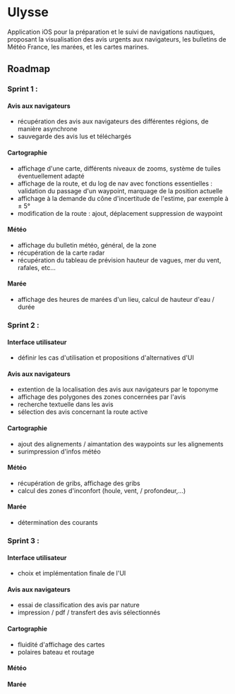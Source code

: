 # Ulysse

Application iOS pour la préparation et le suivi de navigations nautiques, proposant la visualisation des avis urgents aux navigateurs, les bulletins de Météo France, les marées, et les cartes marines.

## Roadmap

### Sprint 1 :
#### Avis aux navigateurs
- récupération des avis aux navigateurs des différentes régions, de manière asynchrone
- sauvegarde des avis lus et téléchargés
#### Cartographie
- affichage d'une carte, différents niveaux de zooms, système de tuiles éventuellement adapté
- affichage de la route, et du log de nav avec fonctions essentielles : validation du passage d'un waypoint, marquage de la position actuelle
- affichage à la demande du cône d'incertitude de l'estime, par exemple à ± 5°
- modification de la route : ajout, déplacement suppression de waypoint
#### Météo
- affichage du bulletin météo, général, de la zone
- récupération de la carte radar
- récupération du tableau de prévision hauteur de vagues, mer du vent, rafales, etc...
#### Marée
- affichage des heures de marées d'un lieu, calcul de hauteur d'eau / durée

### Sprint 2 : 
#### Interface utilisateur
- définir les cas d'utilisation et propositions d'alternatives d'UI
#### Avis aux navigateurs
- extention de la localisation des avis aux navigateurs par le toponyme
- affichage des polygones des zones concernées par l'avis
- recherche textuelle dans les avis
- sélection des avis concernant la route active
#### Cartographie
- ajout des alignements / aimantation des waypoints sur les alignements
- surimpression d'infos météo
#### Météo
- récupération de gribs, affichage des gribs
- calcul des zones d'inconfort (houle, vent, / profondeur,...)
#### Marée
- détermination des courants

### Sprint 3 : 
#### Interface utilisateur
- choix et implémentation finale de l'UI
#### Avis aux navigateurs
- essai de classification des avis par nature
- impression / pdf / transfert des avis sélectionnés
#### Cartographie
- fluidité d'affichage des cartes
- polaires bateau et routage
#### Météo
#### Marée

